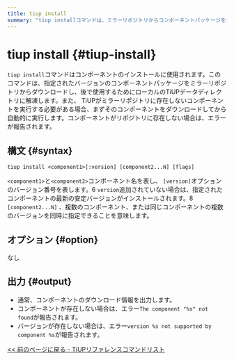 ```yaml
---
title: tiup install
summary: "tiup installコマンドは、ミラーリポジトリからコンポーネントパッケージをダウンロードし、解凍して後で使用するために使用します。コンポーネントがリポジトリに存在しない場合は、ダウンロードを試み、自動的に実行します。構文は「tiup install <component1>[:version] [component2...N] [flags]」です。オプションはなく、コンポーネントまたはバージョンが存在しない場合は、ダウンロード情報またはエラーメッセージが出力されます。"
---
```


# tiup install {#tiup-install}

`tiup install`コマンドはコンポーネントのインストールに使用されます。このコマンドは、指定されたバージョンのコンポーネントパッケージをミラーリポジトリからダウンロードし、後で使用するためにローカルのTiUPデータディレクトリに解凍します。また、 TiUPがミラーリポジトリに存在しないコンポーネントを実行する必要がある場合、まずそのコンポーネントをダウンロードしてから自動的に実行します。コンポーネントがリポジトリに存在しない場合は、エラーが報告されます。

## 構文 {#syntax}

```shell
tiup install <component1>[:version] [component2...N] [flags]
```

`<component1>`と`<component2>`コンポーネント名を表し、 `[version]`オプションのバージョン番号を表します。6 `version`追加されていない場合は、指定されたコンポーネントの最新の安定バージョンがインストールされます。8 `[component2...N]` 、複数のコンポーネント、または同じコンポーネントの複数のバージョンを同時に指定できることを意味します。

## オプション {#option}

なし

## 出力 {#output}

-   通常、コンポーネントのダウンロード情報を出力します。
-   コンポーネントが存在しない場合は、エラー`The component "%s" not found`が報告されます。
-   バージョンが存在しない場合は、エラー`version %s not supported by component %s`が報告されます。

[&lt;&lt; 前のページに戻る - TiUPリファレンスコマンドリスト](/tiup/tiup-reference.md#command-list)
